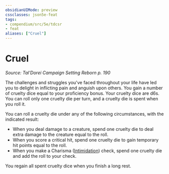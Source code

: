 ```yaml
---
obsidianUIMode: preview
cssclasses: json5e-feat
tags:
- compendium/src/5e/tdcsr
- feat
aliases: ["Cruel"]
---
```

# Cruel
*Source: Tal'Dorei Campaign Setting Reborn p. 190*  

The challenges and struggles you've faced throughout your life have led you to delight in inflicting pain and anguish upon others. You gain a number of cruelty dice equal to your proficiency bonus. Your cruelty dice are d6s. You can roll only one cruelty die per turn, and a cruelty die is spent when you roll it.

You can roll a cruelty die under any of the following circumstances, with the indicated result:

- When you deal damage to a creature, spend one cruelty die to deal extra damage to the creature equal to the roll.  
- When you score a critical hit, spend one cruelty die to gain temporary hit points equal to the roll.  
- When you make a Charisma ([Intimidation](/Systems/5e/rules/skills.md#Intimidation)) check, spend one cruelty die and add the roll to your check.  

You regain all spent cruelty dice when you finish a long rest.